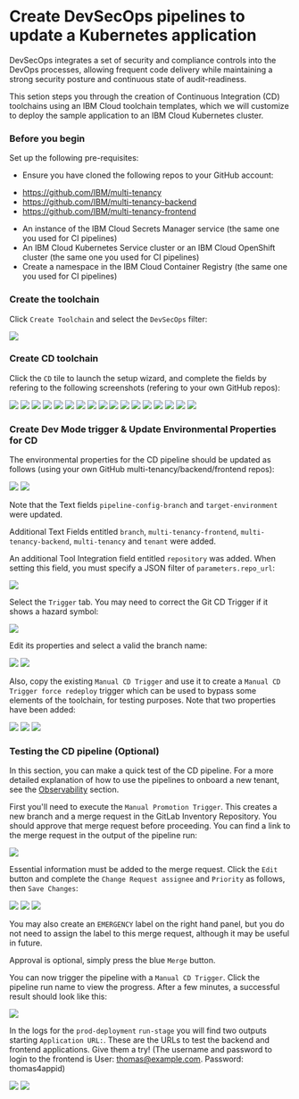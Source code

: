 # Create DevSecOps pipelines to update a Kubernetes application 

DevSecOps integrates a set of security and compliance controls into the DevOps processes, allowing frequent code delivery while maintaining a strong security posture and continuous state of audit-readiness.

This setion steps you through the creation of Continuous Integration (CD) toolchains using an IBM Cloud toolchain templates, which we will customize to deploy the sample application to an IBM Cloud Kubernetes cluster.


### Before you begin

Set up the following pre-requisites:

- Ensure you have cloned the following repos to your GitHub account:

* https://github.com/IBM/multi-tenancy
* https://github.com/IBM/multi-tenancy-backend
* https://github.com/IBM/multi-tenancy-frontend

- An instance of the IBM Cloud Secrets Manager service (the same one you used for CI pipelines)
- An IBM Cloud Kubernetes Service cluster or an IBM Cloud OpenShift cluster (the same one you used for CI pipelines)
- Create a namespace in the IBM Cloud Container Registry (the same one you used for CI pipelines)

### Create the toolchain

Click `Create Toolchain` and select the `DevSecOps` filter:

![](/documentation/images/cicd-k8s/CI-Backend/4.png)

### Create CD toolchain

Click the `CD` tile to launch the setup wizard, and complete the fields by refering to the following screenshots (refering to your own GitHub repos):

![](/documentation/images/cicd-k8s/CD/1.png)
![](/documentation/images/cicd-k8s/CD/2.png)
![](/documentation/images/cicd-k8s/CD/3.png)
![](/documentation/images/cicd-k8s/CD/4.png)
![](/documentation/images/cicd-k8s/CD/5.png)
![](/documentation/images/cicd-k8s/CD/6.png)
![](/documentation/images/cicd-k8s/CD/7.png)
![](/documentation/images/cicd-k8s/CD/8.png)
![](/documentation/images/cicd-k8s/CD/9.png)
![](/documentation/images/cicd-k8s/CD/10.png)
![](/documentation/images/cicd-k8s/CD/11.png)
![](/documentation/images/cicd-k8s/CD/12.png)
![](/documentation/images/cicd-k8s/CD/13.png)
![](/documentation/images/cicd-k8s/CD/14.png)
![](/documentation/images/cicd-k8s/CD/15.png)
![](/documentation/images/cicd-k8s/CD/16.png)
![](/documentation/images/cicd-k8s/CD/17.png)


### Create Dev Mode trigger & Update Environmental Properties for CD

The environmental properties for the CD pipeline should be updated as follows (using your own GitHub multi-tenancy/backend/frontend repos):

![](/documentation/images/cicd-k8s/CD/18.png)
![](/documentation/images/cicd-k8s/CD/19.png)

Note that the Text fields `pipeline-config-branch` and `target-environment` were updated.

Additional Text Fields entitled `branch`, `multi-tenancy-frontend`, `multi-tenancy-backend`, `multi-tenancy` and `tenant` were added.

An additional Tool Integration field entitled `repository` was added.  When setting this field, you must specify a JSON filter of `parameters.repo_url`:

![](/documentation/images/cicd-k8s/CD/.png)

Select the `Trigger` tab.  You may need to correct the Git CD Trigger if it shows a hazard symbol:

![](/documentation/images/cicd-k8s/CD/20.png)

Edit its properties and select a valid the branch name:

![](/documentation/images/cicd-k8s/CD/21.png)
![](/documentation/images/cicd-k8s/CD/22.png)

Also, copy the existing `Manual CD Trigger` and use it to create a `Manual CD Trigger force redeploy` trigger which can be used to bypass some elements of the toolchain, for testing purposes.  Note that two properties have been added:

![](/documentation/images/cicd-k8s/CD/23.png)
![](/documentation/images/cicd-k8s/CD/24.png)
![](/documentation/images/cicd-k8s/CD/25.png)

### Testing the CD pipeline (Optional)

In this section, you can make a quick test of the CD pipeline.  For a more detailed explanation of how to use the pipelines to onboard a new tenant, see the [Observability]() section.

First you'll need to execute the `Manual Promotion Trigger`.  This creates a new branch and a merge request in the GitLab Inventory Repository.  You should approve that merge request before proceeding.  You can find a link to the merge request in the output of the pipeline run:

![](/documentation/images/cicd-k8s/CD/26.png)             

Essential information must be added to the merge request.  Click the `Edit` button and complete the `Change Request assignee` and `Priority` as follows, then `Save Changes`:

![](/documentation/images/cicd-k8s/CD/27.png)
![](/documentation/images/cicd-k8s/CD/28.png)
![](/documentation/images/cicd-k8s/CD/29.png)

You may also create an `EMERGENCY` label on the right hand panel, but you do not need to assign the label to this merge request, although it may be useful in future.

Approval is optional, simply press the blue `Merge` button.

You can now trigger the pipeline with a `Manual CD Trigger`.  Click the pipeline run name to view the progress.  After a few minutes, a successful result should look like this:

![](/documentation/images/cicd-k8s/CD/33.png)


In the logs for the `prod-deployment` `run-stage` you will find two outputs starting `Application URL:`.  These are the URLs to test the backend and frontend applications.  Give them a try!  (The username and password to login to the frontend is User: thomas@example.com. Password: thomas4appid)

![](/documentation/images/cicd-k8s/CD/31.png)
![](/documentation/images/cicd-k8s/CD/32.png)
